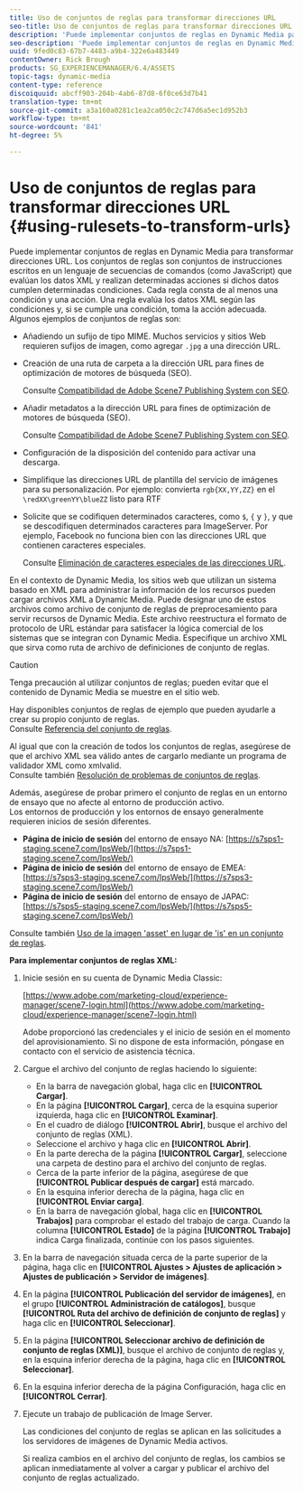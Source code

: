 ```yaml
---
title: Uso de conjuntos de reglas para transformar direcciones URL
seo-title: Uso de conjuntos de reglas para transformar direcciones URL
description: 'Puede implementar conjuntos de reglas en Dynamic Media para transformar direcciones URL. Los conjuntos de reglas son conjuntos de instrucciones escritos en un lenguaje de secuencias de comandos (como JavaScript) que evalúan los datos XML y realizan determinadas acciones si dichos datos cumplen determinadas condiciones. '
seo-description: 'Puede implementar conjuntos de reglas en Dynamic Media para transformar direcciones URL. Los conjuntos de reglas son conjuntos de instrucciones escritos en un lenguaje de secuencias de comandos (como JavaScript) que evalúan los datos XML y realizan determinadas acciones si dichos datos cumplen determinadas condiciones. '
uuid: 9fed0c83-67b7-4483-a9b4-322e6a483449
contentOwner: Rick Brough
products: SG_EXPERIENCEMANAGER/6.4/ASSETS
topic-tags: dynamic-media
content-type: reference
discoiquuid: abcff903-204b-4ab6-87d8-6f0ce63d7b41
translation-type: tm+mt
source-git-commit: a3a160a0281c1ea2ca050c2c747d6a5ec1d952b3
workflow-type: tm+mt
source-wordcount: '841'
ht-degree: 5%

---
```



# Uso de conjuntos de reglas para transformar direcciones URL {#using-rulesets-to-transform-urls}

Puede implementar conjuntos de reglas en Dynamic Media para transformar direcciones URL. Los conjuntos de reglas son conjuntos de instrucciones escritos en un lenguaje de secuencias de comandos (como JavaScript) que evalúan los datos XML y realizan determinadas acciones si dichos datos cumplen determinadas condiciones. Cada regla consta de al menos una condición y una acción. Una regla evalúa los datos XML según las condiciones y, si se cumple una condición, toma la acción adecuada. Algunos ejemplos de conjuntos de reglas son:

* Añadiendo un sufijo de tipo MIME. Muchos servicios y sitios Web requieren sufijos de imagen, como agregar `.jpg` a una dirección URL.
* Creación de una ruta de carpeta a la dirección URL para fines de optimización de motores de búsqueda (SEO).

   Consulte [Compatibilidad de Adobe Scene7 Publishing System con SEO](/help/assets/assets/s7_seo.pdf).

* Añadir metadatos a la dirección URL para fines de optimización de motores de búsqueda (SEO).

   Consulte [Compatibilidad de Adobe Scene7 Publishing System con SEO](/help/assets/assets/s7_seo.pdf).

* Configuración de la disposición del contenido para activar una descarga.
* Simplifique las direcciones URL de plantilla del servicio de imágenes para su personalización. Por ejemplo: convierta `rgb{XX,YY,ZZ}` en el `\redXX\greenYY\blueZZ` listo para RTF

* Solicite que se codifiquen determinados caracteres, como `$`, `{` y `}`, y que se descodifiquen determinados caracteres para ImageServer. Por ejemplo, Facebook no funciona bien con las direcciones URL que contienen caracteres especiales.

   Consulte [Eliminación de caracteres especiales de las direcciones URL](https://helpx.adobe.com/experience-manager/scene7/kb/base/scene7-rulesets/remove-special-characters-urls.html).

En el contexto de Dynamic Media, los sitios web que utilizan un sistema basado en XML para administrar la información de los recursos pueden cargar archivos XML a Dynamic Media. Puede designar uno de estos archivos como archivo de conjunto de reglas de preprocesamiento para servir recursos de Dynamic Media. Este archivo reestructura el formato de protocolo de URL estándar para satisfacer la lógica comercial de los sistemas que se integran con Dynamic Media. Especifique un archivo XML que sirva como ruta de archivo de definiciones de conjunto de reglas.

>[!CAUTION]
>
>Tenga precaución al utilizar conjuntos de reglas; pueden evitar que el contenido de Dynamic Media se muestre en el sitio web.

Hay disponibles conjuntos de reglas de ejemplo que pueden ayudarle a crear su propio conjunto de reglas.\
Consulte [Referencia del conjunto de reglas](https://docs.adobe.com/content/help/en/dynamic-media-developer-resources/image-serving-api/image-serving-api/rule-set-reference/c-rule-set-reference.html).

Al igual que con la creación de todos los conjuntos de reglas, asegúrese de que el archivo XML sea válido antes de cargarlo mediante un programa de validador XML como xmlvalid.\
Consulte también [Resolución de problemas de conjuntos de reglas](https://helpx.adobe.com/experience-manager/scene7/kb/base/scene7-rulesets/scene7-ruleset-troubleshooting.html).

Además, asegúrese de probar primero el conjunto de reglas en un entorno de ensayo que no afecte al entorno de producción activo.\
Los entornos de producción y los entornos de ensayo generalmente requieren inicios de sesión diferentes.

* **Página de inicio de sesión** del entorno de ensayo NA:  [https://s7sps1-staging.scene7.com/IpsWeb/](https://s7sps1-staging.scene7.com/IpsWeb/)
* **Página de inicio de sesión** del entorno de ensayo de EMEA:  [https://s7sps3-staging.scene7.com/IpsWeb/](https://s7sps3-staging.scene7.com/IpsWeb/)
* **Página de inicio de sesión** del entorno de ensayo de JAPAC:  [https://s7sps5-staging.scene7.com/IpsWeb/](https://s7sps5-staging.scene7.com/IpsWeb/)

Consulte también [Uso de la imagen &#39;asset&#39; en lugar de &#39;is&#39; en un conjunto de reglas](https://helpx.adobe.com/experience-manager/scene7/kb/base/scene7-rulesets/ruleset-asset-instead-image.html).

**Para implementar conjuntos de reglas XML:**

1. Inicie sesión en su cuenta de Dynamic Media Classic:

   [https://www.adobe.com/marketing-cloud/experience-manager/scene7-login.html](https://www.adobe.com/marketing-cloud/experience-manager/scene7-login.html)

   Adobe proporcionó las credenciales y el inicio de sesión en el momento del aprovisionamiento. Si no dispone de esta información, póngase en contacto con el servicio de asistencia técnica.

1. Cargue el archivo del conjunto de reglas haciendo lo siguiente:

   * En la barra de navegación global, haga clic en **[!UICONTROL Cargar]**.
   * En la página **[!UICONTROL Cargar]**, cerca de la esquina superior izquierda, haga clic en **[!UICONTROL Examinar]**.
   * En el cuadro de diálogo **[!UICONTROL Abrir]**, busque el archivo del conjunto de reglas (XML).
   * Seleccione el archivo y haga clic en **[!UICONTROL Abrir]**.
   * En la parte derecha de la página **[!UICONTROL Cargar]**, seleccione una carpeta de destino para el archivo del conjunto de reglas.
   * Cerca de la parte inferior de la página, asegúrese de que **[!UICONTROL Publicar después de cargar]** está marcado.
   * En la esquina inferior derecha de la página, haga clic en **[!UICONTROL Enviar carga]**.
   * En la barra de navegación global, haga clic en **[!UICONTROL Trabajos]** para comprobar el estado del trabajo de carga. Cuando la columna **[!UICONTROL Estado]** de la página **[!UICONTROL Trabajo]** indica Carga finalizada, continúe con los pasos siguientes.

1. En la barra de navegación situada cerca de la parte superior de la página, haga clic en **[!UICONTROL Ajustes > Ajustes de aplicación > Ajustes de publicación > Servidor de imágenes]**.
1. En la página **[!UICONTROL Publicación del servidor de imágenes]**, en el grupo **[!UICONTROL Administración de catálogos]**, busque **[!UICONTROL Ruta del archivo de definición de conjunto de reglas]** y haga clic en **[!UICONTROL Seleccionar]**.
1. En la página **[!UICONTROL Seleccionar archivo de definición de conjunto de reglas (XML)]**, busque el archivo de conjunto de reglas y, en la esquina inferior derecha de la página, haga clic en **[!UICONTROL Seleccionar]**.
1. En la esquina inferior derecha de la página Configuración, haga clic en **[!UICONTROL Cerrar]**.
1. Ejecute un trabajo de publicación de Image Server.

   Las condiciones del conjunto de reglas se aplican en las solicitudes a los servidores de imágenes de Dynamic Media activos.

   Si realiza cambios en el archivo del conjunto de reglas, los cambios se aplican inmediatamente al volver a cargar y publicar el archivo del conjunto de reglas actualizado.

